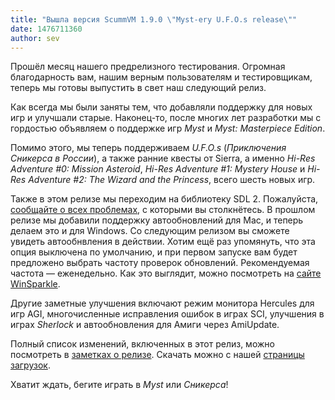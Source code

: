 ```yaml
---
title: "Вышла версия ScummVM 1.9.0 \"Myst-ery U.F.O.s release\""
date: 1476711360
author: sev
---
```


Прошёл месяц нашего предрелизного тестирования. Огромная благодарность вам, нашим верным пользователям и тестировщикам, теперь мы готовы выпустить в свет наш следующий релиз.

Как всегда мы были заняты тем, что добавляли поддержку для новых игр и улучшали старые. Наконец-то, после многих лет разработки мы с гордостью объявляем о поддержке игр *Myst* и *Myst: Masterpiece Edition*.

Помимо этого, мы теперь поддерживаем *U.F.O.s* (*Приключения Сникерса в России*), а также ранние квесты от Sierra, а именно *Hi-Res Adventure #0: Mission Asteroid*, *Hi-Res Adventure #1: Mystery House* и *Hi-Res Adventure #2: The Wizard and the Princess*, всего шесть новых игр.

Также в этом релизе мы переходим на библиотеку SDL 2. Пожалуйста, [сообщайте о всех проблемах](https://bugs.scummvm.org), с которыми вы столкнётесь. В прошлом релизе мы добавили поддержку автообновлений для Mac, и теперь делаем это и для Windows. Со следующим релизом вы сможете увидеть автообнвления в действии. Хотим ещё раз упомянуть, что эта опция выключена по умолчанию, и при первом запуске вам будет предложено выбрать частоту проверок обновлений. Рекомендуемая частота — еженедельно. Как это выглядит, можно посмотреть на [сайте WinSparkle](https://winsparkle.org).

Другие заметные улучшения включают режим монитора Hercules для игр AGI, многочисленные исправления ошибок в играх SCI, улучшения в играх *Sherlock* и автообновления для Амиги через AmiUpdate.

Полный список изменений, включенных в этот релиз, можно посмотреть в [заметках о релизе](/frs/scummvm/1.9.0/ReleaseNotes). Скачать можно с нашей [страницы загрузок](/downloads/).

Хватит ждать, бегите играть в *Myst* или *Сникерса*!
